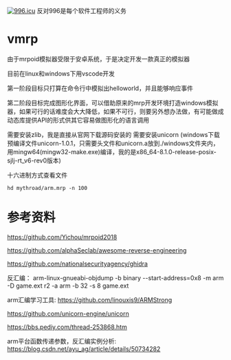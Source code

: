 <a href="https://996.icu"><img src="https://img.shields.io/badge/link-996.icu-red.svg" alt="996.icu" /></a> 反对996是每个软件工程师的义务

# vmrp

由于mrpoid模拟器受限于安卓系统，于是决定开发一款真正的模拟器

目前在linux和windows下用vscode开发

第一阶段目标只打算在命令行中模拟出helloworld，并且能够响应事件

第二阶段目标完成图形化界面，可以借助原来的mrp开发环境打造windows模拟器，如果可行的话难度会大大降低，如果不可行，则要另外想办法做，有可能做成动态库提供API的形式供其它容易做图形化的语言调用



需要安装zlib，我是直接从官网下载源码安装的
需要安装unicorn (windows下载预编译文件unicorn-1.0.1，只需要头文件和unicorn.a放到./windows文件夹内，用mingw64(mingw32-make.exe)编译，我的是x86_64-8.1.0-release-posix-sjlj-rt_v6-rev0版本)

十六进制方式查看文件
```shell
hd mythroad/arm.mrp -n 100
```
# 参考资料
https://github.com/Yichou/mrpoid2018

https://github.com/alphaSeclab/awesome-reverse-engineering

https://github.com/nationalsecurityagency/ghidra

反汇编：
arm-linux-gnueabi-objdump -b binary --start-address=0x8 -m arm -D game.ext
r2 -a arm -b 32 -s 8 game.ext

arm汇编学习工具:
https://github.com/linouxis9/ARMStrong

https://github.com/unicorn-engine/unicorn

https://bbs.pediy.com/thread-253868.htm


arm平台函数传递参数，反汇编实例分析:
https://blog.csdn.net/ayu_ag/article/details/50734282

